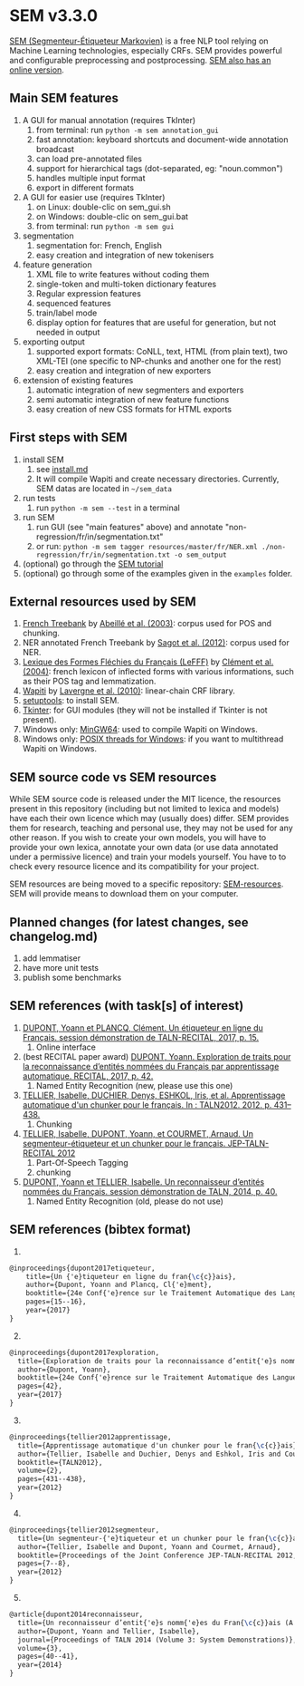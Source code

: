 # SEM v3.3.0
[SEM (Segmenteur-Étiqueteur Markovien)](http://www.lattice.cnrs.fr/sites/itellier/SEM.html) is a free NLP tool relying on Machine Learning technologies, especially CRFs. SEM provides powerful and configurable preprocessing and postprocessing. [SEM also has an online version](http://apps.lattice.cnrs.fr/sem/index).

## Main SEM features
1. A GUI for manual annotation (requires TkInter)
   1. from terminal: run `python -m sem annotation_gui`
   2. fast annotation: keyboard shortcuts and document-wide annotation broadcast
   3. can load pre-annotated files
   4. support for hierarchical tags (dot-separated, eg: "noun.common")
   5. handles multiple input format
   6. export in different formats
2. A GUI for easier use (requires TkInter)
   1. on Linux: double-clic on sem_gui.sh
   2. on Windows: double-clic on sem_gui.bat
   3. from terminal: run `python -m sem gui`
3. segmentation
   1. segmentation for: French, English
   2. easy creation and integration of new tokenisers
4. feature generation
   1. XML file to write features without coding them
   2. single-token and multi-token dictionary features
   3. Regular expression features
   4. sequenced features
   5. train/label mode
   6. display option for features that are useful for generation, but not needed in output
5. exporting output
   1. supported export formats: CoNLL, text, HTML (from plain text), two XML-TEI (one specific to NP-chunks and another one for the rest)
   2. easy creation and integration of new exporters
6. extension of existing features
   1. automatic integration of new segmenters and exporters
   2. semi automatic integration of new feature functions
   3. easy creation of new CSS formats for HTML exports

## First steps with SEM
1. install SEM
   1. see [install.md](install.md)
   2. It will compile Wapiti and create necessary directories. Currently, SEM datas are located in `~/sem_data`
2. run tests
   1. run `python -m sem --test` in a terminal
3. run SEM
   1. run GUI (see "main features" above) and annotate "non-regression/fr/in/segmentation.txt"
   2. or run: `python -m sem tagger resources/master/fr/NER.xml ./non-regression/fr/in/segmentation.txt -o sem_output`
4. (optional) go through the [SEM tutorial](https://github.com/YoannDupont/SEM-tutorial)
5. (optional) go through some of the examples given in the `examples` folder.

## External resources used by SEM
1. [French Treebank](http://www.llf.cnrs.fr/fr/Gens/Abeille/French-Treebank-fr.php) by [Abeillé et al. (2003)](http://link.springer.com/chapter/10.1007%2F978-94-010-0201-1_10): corpus used for POS and chunking.
2. NER annotated French Treebank by [Sagot et al. (2012)](https://halshs.archives-ouvertes.fr/file/index/docid/703108/filename/taln12ftbne.pdf): corpus used for NER.
3. [Lexique des Formes Fléchies du Français (LeFFF)](http://alpage.inria.fr/~sagot/lefff.html) by [Clément et al. (2004)](http://www.labri.fr/perso/clement/lefff/public/lrec04ClementLangSagot-1.0.pdf): french lexicon of inflected forms with various informations, such as their POS tag and lemmatization.
4. [Wapiti](http://wapiti.limsi.fr) by [Lavergne et al. (2010)](http://www.aclweb.org/anthology/P10-1052): linear-chain CRF library.
5. [setuptools](https://pypi.python.org/pypi/setuptools): to install SEM.
6. [Tkinter](https://wiki.python.org/moin/TkInter): for GUI modules (they will not be installed if Tkinter is not present).
7. Windows only: [MinGW64](https://sourceforge.net/projects/mingw-w64/?source=navbar): used to compile Wapiti on Windows.
8. Windows only: [POSIX threads for Windows](https://sourceforge.net/p/pthreads4w/wiki/Home/): if you want to multithread Wapiti on Windows.

## SEM source code vs SEM resources

While SEM source code is released under the MIT licence, the resources present in this repository (including but not limited to lexica and models) have each their own licence which may (usually does) differ. SEM provides them for research, teaching and personal use, they may not be used for any other reason. If you wish to create your own models, you will have to provide your own lexica, annotate your own data (or use data annotated under a permissive licence) and train your models yourself. You have to to check every resource licence and its compatibility for your project.

SEM resources are being moved to a specific repository: [SEM-resources](https://github.com/YoannDupont/SEM-resources). SEM will provide means to download them on your computer.

## Planned changes (for latest changes, see changelog.md)
1. add lemmatiser
2. have more unit tests
3. publish some benchmarks

## SEM references (with task[s] of interest)
1. [DUPONT, Yoann et PLANCQ, Clément. Un étiqueteur en ligne du Français. session démonstration de TALN-RECITAL, 2017, p. 15.](http://taln2017.cnrs.fr/wp-content/uploads/2017/06/actes_TALN_2017-vol3.pdf#page=25)
   1. Online interface
2. (best RECITAL paper award) [DUPONT, Yoann. Exploration de traits pour la reconnaissance d’entités nommées du Français par apprentissage automatique. RECITAL, 2017, p. 42.](http://taln2017.cnrs.fr/wp-content/uploads/2017/06/actes_RECITAL_2017.pdf#page=52)
   1. Named Entity Recognition (new, please use this one)
3. [TELLIER, Isabelle, DUCHIER, Denys, ESHKOL, Iris, et al. Apprentissage automatique d'un chunker pour le français. In : TALN2012. 2012. p. 431–438.](https://hal.archives-ouvertes.fr/hal-01174591/document)
   1. Chunking
4. [TELLIER, Isabelle, DUPONT, Yoann, et COURMET, Arnaud. Un segmenteur-étiqueteur et un chunker pour le français. JEP-TALN-RECITAL 2012](http://anthology.aclweb.org/F/F12/F12-5.pdf#page=27)
   1. Part-Of-Speech Tagging
   2. chunking
5. [DUPONT, Yoann et TELLIER, Isabelle. Un reconnaisseur d’entités nommées du Français. session démonstration de TALN, 2014, p. 40.](http://www.aclweb.org/anthology/F/F14/F14-3.pdf#page=42)
   1. Named Entity Recognition (old, please do not use)

## SEM references (bibtex format)
1. 
```latex
@inproceedings{dupont2017etiqueteur,
    title={Un {'e}tiqueteur en ligne du fran{\c{c}}ais},
    author={Dupont, Yoann and Plancq, Cl{'e}ment},
    booktitle={24e Conf{'e}rence sur le Traitement Automatique des Langues Naturelles (TALN)},
    pages={15--16},
    year={2017}
}
```
2. 
```latex
@inproceedings{dupont2017exploration,
  title={Exploration de traits pour la reconnaissance d’entit{'e}s nomm{'e}es du Fran{\c{c}}ais par apprentissage automatique},
  author={Dupont, Yoann},
  booktitle={24e Conf{'e}rence sur le Traitement Automatique des Langues Naturelles (TALN)},
  pages={42},
  year={2017}
}
```
3. 
```latex
@inproceedings{tellier2012apprentissage,
  title={Apprentissage automatique d'un chunker pour le fran{\c{c}}ais},
  author={Tellier, Isabelle and Duchier, Denys and Eshkol, Iris and Courmet, Arnaud and Martinet, Mathieu},
  booktitle={TALN2012},
  volume={2},
  pages={431--438},
  year={2012}
}
```
4. 
```latex
@inproceedings{tellier2012segmenteur,
  title={Un segmenteur-{'e}tiqueteur et un chunker pour le fran{\c{c}}ais (A Segmenter-POS Labeller and a Chunker for French)[in French]},
  author={Tellier, Isabelle and Dupont, Yoann and Courmet, Arnaud},
  booktitle={Proceedings of the Joint Conference JEP-TALN-RECITAL 2012, volume 5: Software Demonstrations},
  pages={7--8},
  year={2012}
}
```
5. 
```latex
@article{dupont2014reconnaisseur,
  title={Un reconnaisseur d’entit{'e}s nomm{'e}es du Fran{\c{c}}ais (A Named Entity recognizer for French)[in French]},
  author={Dupont, Yoann and Tellier, Isabelle},
  journal={Proceedings of TALN 2014 (Volume 3: System Demonstrations)},
  volume={3},
  pages={40--41},
  year={2014}
}
```
